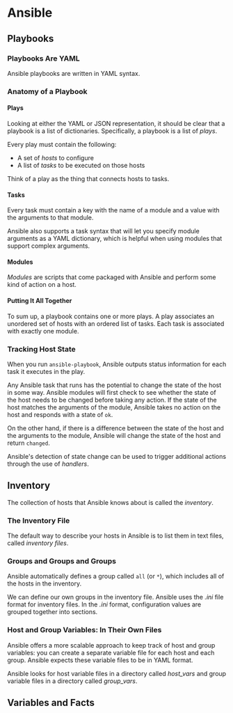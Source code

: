 # Ansible

## Playbooks

### Playbooks Are YAML

Ansible playbooks are written in YAML syntax.

### Anatomy of a Playbook

#### Plays

Looking at either the YAML or JSON representation, it should be clear that a playbook is a list of dictionaries.
Specifically, a playbook is a list of *plays*.

Every play must contain the following:
* A set of *hosts* to configure
* A list of *tasks* to be executed on those hosts

Think of a play as the thing that connects hosts to tasks.

#### Tasks

Every task must contain a key with the name of a module and a value with the arguments to that module.

Ansible also supports a task syntax that will let you specify module arguments as a YAML dictionary, which is helpful when using modules that support complex arguments.

#### Modules

*Modules* are scripts that come packaged with Ansible and perform some kind of action on a host.

#### Putting It All Together

To sum up, a playbook contains one or more plays.
A play associates an unordered set of hosts with an ordered list of tasks.
Each task is associated with exactly one module.

### Tracking Host State

When you run `ansible-playbook`, Ansible outputs status information for each task it executes in the play.

Any Ansible task that runs has the potential to change the state of the host in some way.
Ansible modules will first check to see whether the state of the host needs to be changed before taking any action.
If the state of the host matches the arguments of the module, Ansible takes no action on the host and responds with a state of `ok`.

On the other hand, if there is a difference between the state of the host and the arguments to the module, Ansible will change the state of the host and return `changed`.

Ansible's detection of state change can be used to trigger additional actions through the use of *handlers*.

## Inventory

The collection of hosts that Ansible knows about is called the *inventory*.

### The Inventory File

The default way to describe your hosts in Ansible is to list them in text files, called *inventory files*.

### Groups and Groups and Groups

Ansible automatically defines a group called `all` (or `*`), which includes all of the hosts in the inventory.

We can define our own groups in the inventory file.
Ansible uses the *.ini* file format for inventory files.
In the *.ini* format, configuration values are grouped together into sections.

### Host and Group Variables: In Their Own Files

Ansible offers a more scalable approach to keep track of host and group variables: you can create a separate variable file for each host and each group.
Ansible expects these variable files to be in YAML format.

Ansible looks for host variable files in a directory called *host_vars* and group variable files in a directory called *group_vars*.

## Variables and Facts
